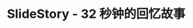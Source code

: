 ---
description: 照片配音乐，制作为短片。界面不错，只是有点卡。
layout: post
results:
- primaryGenreName: Photo & Video
  version: '1.0.1'
  artworkUrl100: http://a71.phobos.apple.com/us/r30/Purple4/v4/5f/d6/fe/5fd6fe36-e33b-8242-3bc5-7054a3188e70/mzl.vktohshh.png
  trackViewUrl: https://itunes.apple.com/cn/app/slidestory-32-miao-zhong-hui/id689859603?mt=8&uo=4
  artworkUrl60: http://a1778.phobos.apple.com/us/r30/Purple6/v4/c5/ab/6c/c5ab6c9e-18f5-41fe-0089-479a205ff8b1/Icon.png
  sellerName: nanameue, Inc.
  supportedDevices:
  - iPodTouchourthGen
  - iPhone4S
  - iPadFourthGen4G
  - iPhone5s
  - iPhone-3GS
  - iPad2Wifi
  - iPodTouchFifthGen
  - iPadFourthGen
  - iPadMini4G
  - iPhone5
  - iPhone4
  - iPadThirdGen4G
  - iPadThirdGen
  - iPadMini
  - iPad23G
  - iPhone5c
  genres:
  - 摄影与录像
  - 生活
  trackName: SlideStory - 32 秒钟的回忆故事
  description: '32 秒钟的回忆故事


    SlideStory用你可爱的照片制作一段 32 秒长的美丽故事。


    你最珍视哪一段记忆？假日家庭聚会、每年的海外旅行、与爱人的约会、还是其它的美好记忆……！！你可以重温这些美好的回忆了


    SlideStory制作组希望看到你满意的微笑


    【主要功能】

    - 可将苹果手机或社交网络中的各类照片制作成短片

    - 可使用照片滤镜进行处理

    - 可插入原始背景音乐

    - 可插入结束语

    - 可保存于苹果手机中或上传于脸谱网'
  price: 0
  trackId: 689859603
  releaseDate: '2013-10-03T07:00:00Z'
  screenshotUrls:
  - http://a1.mzstatic.com/us/r30/Purple6/v4/74/97/62/749762d1-6e41-70c2-57a2-bf98b1e36444/screen1136x1136.jpeg
  - http://a3.mzstatic.com/us/r30/Purple4/v4/30/97/15/30971585-806a-b040-580c-4dce504a1719/screen1136x1136.jpeg
  - http://a3.mzstatic.com/us/r30/Purple4/v4/55/d5/aa/55d5aa41-0708-80d9-d6bb-9f611ebefdfb/screen1136x1136.jpeg
  - http://a3.mzstatic.com/us/r30/Purple6/v4/4e/cc/d3/4eccd324-71ca-aece-e776-b9b3daafd1df/screen1136x1136.jpeg
  - http://a2.mzstatic.com/us/r30/Purple4/v4/7f/40/e6/7f40e607-5258-54b6-deba-893971e41ea1/screen1136x1136.jpeg
  artistViewUrl: https://itunes.apple.com/cn/artist/nanameue-inc./id481898898?uo=4
  primaryGenreId: 6008
  kind: software
  fileSizeBytes: '33475039'
  bundleId: jp.nanameue.SlideStory
  releaseNotes: '* bug fix'
  trackContentRating: 4+
  artistName: nanameue, Inc.
  contentAdvisoryRating: 4+
  isGameCenterEnabled: false
  trackCensoredName: SlideStory - 32 秒钟的回忆故事
  languageCodesISO2A:
  - NB
  - CA
  - CS
  - DA
  - NL
  - EN
  - FI
  - FR
  - DE
  - EL
  - HE
  - HU
  - ID
  - IT
  - JA
  - KO
  - PL
  - PT
  - RO
  - RU
  - ZH
  - SK
  - ES
  - SV
  - ZH
  - TR
  features: &a []
  wrapperType: software
  artworkUrl512: http://a71.phobos.apple.com/us/r30/Purple4/v4/5f/d6/fe/5fd6fe36-e33b-8242-3bc5-7054a3188e70/mzl.vktohshh.png
  formattedPrice: 免费
  artistId: 481898898
  genreIds:
  - '6008'
  - '6012'
  currency: CNY
  ipadScreenshotUrls: *a
category: 摄影与录像
tags: tag1
resultCount: 1
title: SlideStory - 32 秒钟的回忆故事

---